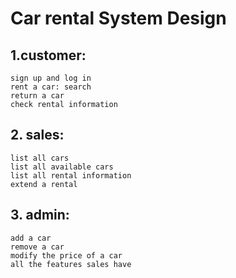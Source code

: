 # Car rental System Design

## 1.customer:
    sign up and log in
    rent a car: search
    return a car
    check rental information
    
## 2. sales:
    list all cars
    list all available cars
    list all rental information
    extend a rental

## 3. admin: 
    add a car
    remove a car
    modify the price of a car
    all the features sales have
